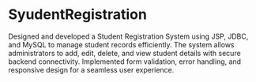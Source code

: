 # SyudentRegistration
Designed and developed a Student Registration System using JSP, JDBC, and MySQL to manage student records efficiently. The system allows administrators to add, edit, delete, and view student details with secure backend connectivity. Implemented form validation, error handling, and responsive design for a seamless user experience.
